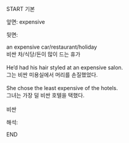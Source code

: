 START
기본

앞면:
expensive


뒷면:
<div>an expensive car/restaurant/holiday </div><div>비싼 차/식당/돈이 많이 드는 휴가</div><div><br></div><div><div>He’d had his hair styled at an expensive salon. </div><div><div>그는 비싼 미용실에서 머리를 손질했었다.</div></div></div><div><br></div><div><div>She chose the least expensive of the hotels. </div><div><div>그녀는 가장 덜 비싼 호텔을 택했다.</div></div></div><div><br></div><div>비싼</div>


해석:
<!--ID: 1746614453865-->
END